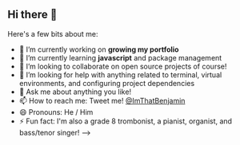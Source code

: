 ## Hi there 👋
<!--
**Ben-Bromley/Ben-Bromley** is a ✨ _special_ ✨ repository because its `README.md` (this file) appears on your GitHub profile.
-->
Here's a few bits about me:
- 🔭 I’m currently working on **growing my portfolio**
- 🌱 I’m currently learning **javascript** and package management
- 👯 I’m looking to collaborate on open source projects of course!
- 🤔 I’m looking for help with anything related to terminal, virtual environments, and configuring project dependencies
- 💬 Ask me about anything you like!
- 📫 How to reach me: Tweet me! [@ImThatBenjamin](https://twitter.com/ImThatBenjamin)
- 😄 Pronouns: He / Him
- ⚡ Fun fact: I'm also a grade 8 trombonist, a pianist, organist, and bass/tenor singer!
-->
